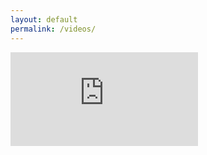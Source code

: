 ```yaml
---
layout: default
permalink: /videos/
---
```

<iframe src="https://www.youtube.com/embed/?listType=playlist&list=PLAYLIST_ID" frameborder="0" allowfullscreen></iframe>